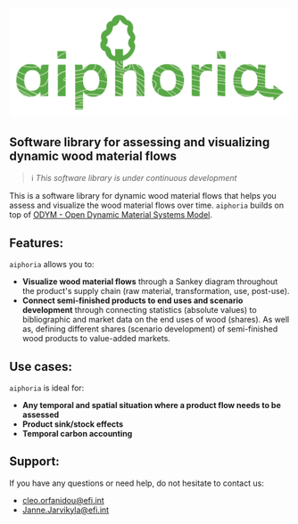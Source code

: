 ![aiphoria logo](docs/images/aiphoria-logo.png)

## Software library for assessing and visualizing dynamic wood material flows

> ℹ️ _This software library is under continuous development_

This is a software library for dynamic wood material flows that helps you assess and visualize the wood material flows over time. `aiphoria` builds on top of [ODYM - Open Dynamic Material Systems Model](https://github.com/IndEcol/ODYM).

## Features:
`aiphoria` allows you to:
- **Visualize wood material flows** through a Sankey diagram throughout the product's supply chain (raw material, transformation, use, post-use).
- **Connect semi-finished products to end uses and scenario development**  through connecting statistics (absolute values) to bibliographic and market data on the end uses of wood (shares). As well as, defining different shares (scenario development) of semi-finished wood products to value-added markets.

## Use cases:
`aiphoria` is ideal for:
- **Any temporal and spatial situation where a product flow needs to be assessed**
- **Product sink/stock effects**
- **Temporal carbon accounting**

## Support:
If you have any questions or need help, do not hesitate to contact us:
- [cleo.orfanidou@efi.int](mailto:cleo.orfanidou@efi.int)
- [Janne.Jarvikyla@efi.int](mailto:Janne.Jarvikyla@efi.int)
